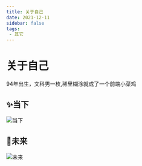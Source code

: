 ```yaml
---
title: 关于自己
date: 2021-12-11
sidebar: false
tags:
 - 其它
---
```


# 关于自己
94年出生，文科男一枚,稀里糊涂就成了一个前端小菜鸡

## :sparkles:当下
![当下](https://oss.bytespace.site/uPic/error.png)

## :rocket:未来
![未来](https://oss.bytespace.site/uPic/502.png)

